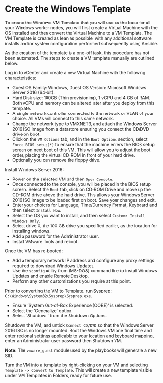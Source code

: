 # Create the Windows Template

To create the Windows VM Template that you will use as the base for all your Windows worker nodes, you will first create a Virtual Machine with the OS installed and then convert the Virtual Machine to a VM Template. The VM Template is created as lean as possible, with any additional software installs and/or system configuration performed subsequently using Ansible.

As the creation of the template is a one-off task, this procedure has not been automated. The steps to create a VM template manually are outlined below.

Log in to vCenter and create a new Virtual Machine with the following characteristics:

-   Guest OS Family: Windows, Guest OS Version: Microsoft Windows Server 2016 \(64-bit\).
-   Hard Disk size: 100GB \(Thin provisioning\), 1 vCPU and 4 GB of RAM. Both vCPU and memory can be altered later after you deploy from this template.
-   A single network controller connected to the network or VLAN of your choice. All VMs will connect to this same network.
-   Change the network type to VMXNET3, and attach the Windows Server 2016 ISO image from a datastore ensuring you connect the CD/DVD drive on boot.
-   Click on the `VM Options` tab, and in the `Boot Options` section, select `Force BIOS setup(*)` to ensure that the machine enters the BIOS setup screen on next boot of this VM. This will allow you to adjust the boot order, placing the virtual CD-ROM in front of your hard drive.
-   Optionally you can remove the floppy drive.

Install Windows Server 2016:

-   Power on the selected VM and then `Open Console`.
-   Once connected to the console, you will be placed in the BIOS setup screen. Select the `Boot` tab, click on CD-ROM Drive and move up the CD-ROM drive above the hard drive. This allows your Windows Server 2016 ISO image to be loaded first on boot. Save your changes and exit.
-   Enter your choices for Language, Time/Currency Format, Keyboard and then select `Install Now`.
-   Select the OS you want to install, and then select `Custom: Install Windows Only`.
-   Select drive 0, the 100 GB drive you specified earlier, as the location for installing windows.
-   Add a password for the Administrator user.
-   Install VMware Tools and reboot.

Once the VM has re-booted:

-   Add a temporary network IP address and configure any proxy settings required to download Windows Updates.
-   Use the `sconfig` utility from \(MS-DOS\) command line to install Windows Updates and enable Remote Desktop.
-   Perform any other customizations you require at this point.

Prior to converting the VM to Template, run Sysprep: `C:\Windows\System32\Sysprep\Sysprep.exe`.

-   Ensure ‘System Out-of-Box Experience \(OOBE\)’ is selected.
-   Select the ‘Generalize’ option.
-   Select ‘Shutdown’ from the Shutdown Options.

Shutdown the VM, and untick `Connect CD/DVD` so that the Windows Server 2016 ISO is no longer mounted. Boot the Windows VM one final time and enter regional settings applicable to your location and keyboard mapping, enter an Administrator user password then Shutdown VM.

**Note:** The `vmware_guest` module used by the playbooks will generate a new SID.

Turn the VM into a template by right-clicking on your VM and selecting `Template -> Convert to Template`. This will create a new template visible under VM Templates in Folders, ready for future use.